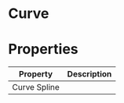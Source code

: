 # Curve





# Properties


| Property | Description| 
| -------- | -----------|
| Curve Spline |  |





